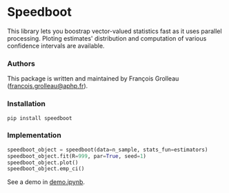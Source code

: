 # Speedboot
This library lets you boostrap vector-valued statistics fast as it uses parallel processing. Ploting estimates' distribution and computation of various confidence intervals are available. 

### Authors
This package is written and maintained by François Grolleau (francois.grolleau@aphp.fr).

### Installation
```
pip install speedboot
```

### Implementation
```python
speedboot_object = speedboot(data=n_sample, stats_fun=estimators)
speedboot_object.fit(R=999, par=True, seed=1)
speedboot_object.plot()
speedboot_object.emp_ci()
```
See a demo in <a href="https://github.com/fcgrolleau/speedboot/blob/main/speedboot/demo.ipynb">demo.ipynb</a>. 
